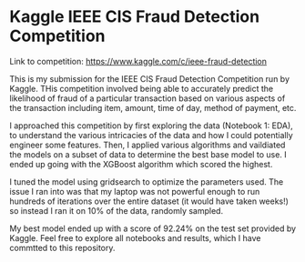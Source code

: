 # Kaggle IEEE CIS Fraud Detection Competition

Link to competition: https://www.kaggle.com/c/ieee-fraud-detection

This is my submission for the IEEE CIS Fraud Detection Competition run by Kaggle. THis competition involved being able to accurately predict the likelihood of fraud of a particular transaction based on various aspects of the transaction including item, amount, time of day, method of payment, etc.

I approached this competition by first exploring the data (Notebook 1: EDA), to understand the various intricacies of the data and how I could potentially engineer some features. Then, I applied various algorithms and vaildiated the models on a subset of data to determine the best base model to use. I ended up going with the XGBoost algorithm which scored the highest.

I tuned the model using gridsearch to optimize the parameters used. The issue I ran into was that my laptop was not powerful enough to run hundreds of iterations over the entire dataset (it would have taken weeks!) so instead I ran it on 10% of the data, randomly sampled.

My best model ended up with a score of 92.24% on the test set provided by Kaggle. Feel free to explore all notebooks and results, which I have commtted to this repository. 
